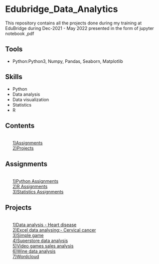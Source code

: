 <html>
<head>
  <h1>Edubridge_Data_Analytics</h1>
  </head>
  <body>
    This repository contains all the projects done during my training at EduBridge during Dec-2021 - May 2022 presented in the form of jupyter notebook ,pdf
    <h2>Tools</h2>
    <ul>
      <li>Python:Python3, Numpy, Pandas, Seaborn, Matplotlib</li>
    </ul>
    <h2>Skills</h2>
    <ul>
      <li>Python</li>
      <li>Data analysis</li>
      <li>Data visualization</li>
      <li>Statistics</li>
      <li>R</li>
    </ul>
    <h2>Contents</h2>
    <ul>
      <a href="https://github.com/Snehacj/Edubridge-Data-Analytics/tree/main/Assignments"><br/>1)Assignments</a>
      <a href="https://github.com/Snehacj/Edubridge-Data-Analytics/tree/main/Projects"><br/>2)Projects</a>
    </ul>
    <h2>Assignments</h2>
    <ul>
      <a href="https://github.com/Snehacj/Edubridge-Data-Analytics/tree/main/Assignments/Python"><br/>1)Python Assignments</a>
      <a href="https://github.com/Snehacj/Edubridge-Data-Analytics/tree/main/Assignments/R"><br/>2)R Assignments</a>
      <a href="https://github.com/Snehacj/Edubridge-Data-Analytics/tree/main/Assignments/Statistics"><br/>3)Statistics Assignments</a>
    </ul>
    <h2>Projects</h2>
    <ul>
      <a href="https://github.com/Snehacj/Edubridge-Data-Analytics/tree/main/Projects/Data%20analysis%20-%20Heart%20disease"><br/>1)Data analysis - Heart disease</a>
      <a href="https://github.com/Snehacj/Edubridge-Data-Analytics/tree/main/Projects/Excel%20data%20analysing:-%20Cervical%20%20cancer"><br/>2)Excel data analysing:- Cervical cancer</a>
      <a href="https://github.com/Snehacj/Edubridge-Data-Analytics/tree/main/Projects/Simple%20game"><br/>3)Simple game</a>
      <a href="https://github.com/Snehacj/Edubridge-Data-Analytics/tree/main/Projects/Superstore%20data%20analysis"><br/>4)Superstore data analysis</a>
      <a href="https://github.com/Snehacj/Edubridge-Data-Analytics/tree/main/Projects/Video%20games%20sales%20analysis"><br/>5)Video games sales analysis</a>
      <a href="https://github.com/Snehacj/Edubridge-Data-Analytics/tree/main/Projects/Wine%20data%20analysis"><br/>6)Wine data analysis</a>
      <a href="https://github.com/Snehacj/Edubridge-Data-Analytics/tree/main/Projects/Wordcloud"><br/>7)Wordcloud</a>
    </ul>
  </body
    </html>
        
      
